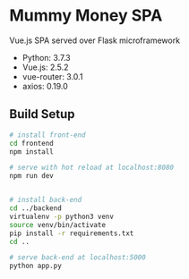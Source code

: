 # Mummy Money SPA
Vue.js SPA served over Flask microframework

* Python: 3.7.3
* Vue.js: 2.5.2
* vue-router: 3.0.1
* axios: 0.19.0

## Build Setup

``` bash
# install front-end
cd frontend
npm install

# serve with hot reload at localhost:8080
npm run dev


# install back-end
cd ../backend
virtualenv -p python3 venv
source venv/bin/activate
pip install -r requirements.txt
cd ..

# serve back-end at localhost:5000
python app.py
```

